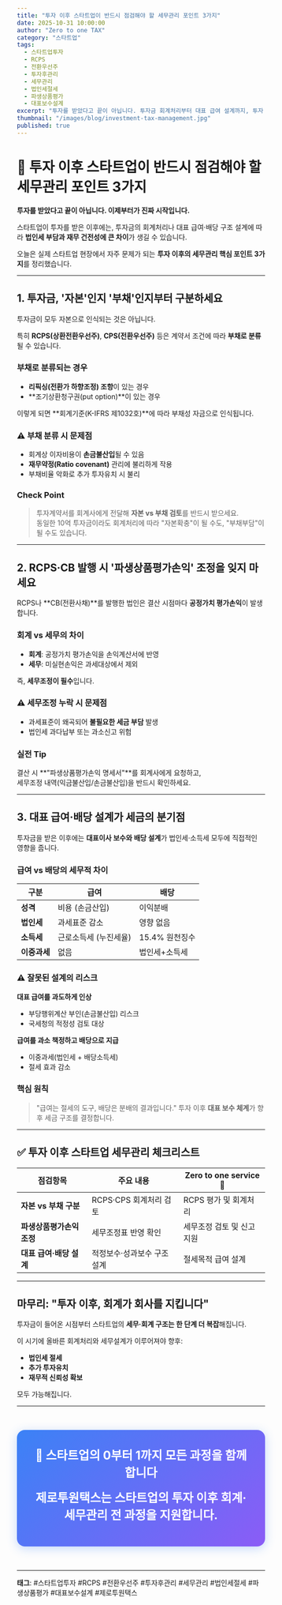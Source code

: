 ```yaml
---
title: "투자 이후 스타트업이 반드시 점검해야 할 세무관리 포인트 3가지"
date: 2025-10-31 10:00:00
author: "Zero to one TAX"
category: "스타트업"
tags:
  - 스타트업투자
  - RCPS
  - 전환우선주
  - 투자후관리
  - 세무관리
  - 법인세절세
  - 파생상품평가
  - 대표보수설계
excerpt: "투자를 받았다고 끝이 아닙니다. 투자금 회계처리부터 대표 급여 설계까지, 투자 이후 세무관리 핵심 포인트를 실전 중심으로 정리합니다."
thumbnail: "/images/blog/investment-tax-management.jpg"
published: true
---
```


# 🚀 투자 이후 스타트업이 반드시 점검해야 할 세무관리 포인트 3가지

**투자를 받았다고 끝이 아닙니다. 이제부터가 진짜 시작입니다.**

스타트업이 투자를 받은 이후에는, 투자금의 회계처리나 대표 급여·배당 구조 설계에 따라 **법인세 부담과 재무 건전성에 큰 차이**가 생길 수 있습니다.

오늘은 실제 스타트업 현장에서 자주 문제가 되는 **투자 이후의 세무관리 핵심 포인트 3가지**를 정리했습니다.

---

## 1. 투자금, '자본'인지 '부채'인지부터 구분하세요

투자금이 모두 자본으로 인식되는 것은 아닙니다.

특히 **RCPS(상환전환우선주)**, **CPS(전환우선주)** 등은 계약서 조건에 따라 **부채로 분류**될 수 있습니다.

### 부채로 분류되는 경우

* **리픽싱(전환가 하향조정) 조항**이 있는 경우
* **조기상환청구권(put option)**이 있는 경우

이렇게 되면 **회계기준(K-IFRS 제1032호)**에 따라 부채성 자금으로 인식됩니다.

### ⚠️ 부채 분류 시 문제점

* 회계상 이자비용이 **손금불산입**될 수 있음
* **재무약정(Ratio covenant)** 관리에 불리하게 작용
* 부채비율 악화로 추가 투자유치 시 불리

### Check Point
> 투자계약서를 회계사에게 전달해 **자본 vs 부채 검토**를 반드시 받으세요.  
> 동일한 10억 투자금이라도 회계처리에 따라 "자본확충"이 될 수도, "부채부담"이 될 수도 있습니다.
---

## 2️. RCPS·CB 발행 시 '파생상품평가손익' 조정을 잊지 마세요

RCPS나 **CB(전환사채)**를 발행한 법인은 결산 시점마다 **공정가치 평가손익**이 발생합니다.

### 회계 vs 세무의 차이
* **회계**: 공정가치 평가손익을 손익계산서에 반영
* **세무**: 미실현손익은 과세대상에서 제외

즉, **세무조정이 필수**입니다.

### ⚠️ 세무조정 누락 시 문제점

* 과세표준이 왜곡되어 **불필요한 세금 부담** 발생
* 법인세 과다납부 또는 과소신고 위험

### 실전 Tip

결산 시 **"파생상품평가손익 명세서"**를 회계사에게 요청하고,  
세무조정 내역(익금불산입/손금불산입)을 반드시 확인하세요.

---

## 3️. 대표 급여·배당 설계가 세금의 분기점

투자금을 받은 이후에는 **대표이사 보수와 배당 설계**가 법인세·소득세 모두에 직접적인 영향을 줍니다.

### 급여 vs 배당의 세무적 차이

| 구분 | 급여 | 배당 |
|------|------|------|
| **성격** | 비용 (손금산입) | 이익분배 |
| **법인세** | 과세표준 감소 | 영향 없음 |
| **소득세** | 근로소득세 (누진세율) | 15.4% 원천징수 |
| **이중과세** | 없음 | 법인세+소득세 |

### ⚠️ 잘못된 설계의 리스크

**대표 급여를 과도하게 인상**
* 부당행위계산 부인(손금불산입) 리스크
* 국세청의 적정성 검토 대상

**급여를 과소 책정하고 배당으로 지급**
* 이중과세(법인세 + 배당소득세)
* 절세 효과 감소

### 핵심 원칙

> "급여는 절세의 도구, 배당은 분배의 결과입니다."
투자 이후 **대표 보수 체계**가 향후 세금 구조를 결정합니다.

---

## ✅ 투자 이후 스타트업 세무관리 체크리스트
| 점검항목            | 주요 내용            | Zero to one service 🚀 |
| --------------- | ---------------- | --- |
| **자본 vs 부채 구분** | RCPS·CPS 회계처리 검토 | RCPS 평가 및 회계처리 |
| **파생상품평가손익 조정** | 세무조정표 반영 확인      | 세무조정 검토 및 신고 지원 |
| **대표 급여·배당 설계** | 적정보수·성과보수 구조 설계  | 절세목적 급여 설계 |

---

## 마무리: "투자 이후, 회계가 회사를 지킵니다"

투자금이 들어온 시점부터 스타트업의 **세무·회계 구조는 한 단계 더 복잡**해집니다.

이 시기에 올바른 회계처리와 세무설계가 이루어져야 향후:

* **법인세 절세**
* **추가 투자유치**
* **재무적 신뢰성 확보**

모두 가능해집니다.

---

<div style="background: linear-gradient(135deg, #3B82F6, #8B5CF6); color: white; padding: 2rem; border-radius: 1rem; text-align: center; margin: 3rem 0; box-shadow: 0 4px 20px rgba(59, 130, 246, 0.3);">
  <h3 style="margin: 0 0 1rem 0; font-size: 1.5rem; font-weight: 700;">🚀 스타트업의 0부터 1까지 모든 과정을 함께합니다</h3>
  <p style="margin: 0 0 1rem 0; font-size: 1.5rem; font-weight: 700;">제로투원택스는 스타트업의 투자 이후 회계·세무관리 전 과정을 지원합니다.</p>
</div>

---

**태그**: #스타트업투자 #RCPS #전환우선주 #투자후관리 #세무관리 #법인세절세 #파생상품평가 #대표보수설계 #제로투원택스
